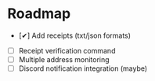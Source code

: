 # Roadmap
- [✔] Add receipts (txt/json formats)
- [ ] Receipt verification command
- [ ] Multiple address monitoring
- [ ] Discord notification integration (maybe)